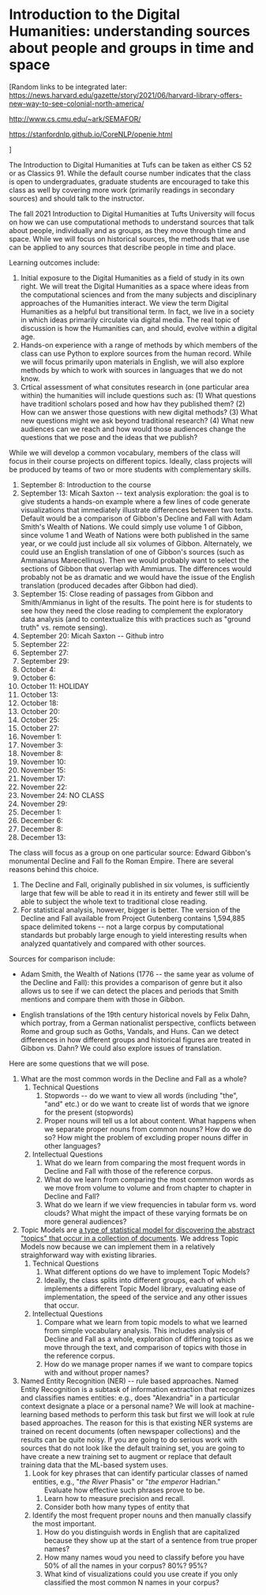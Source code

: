 # Introduction to the Digital Humanities: understanding sources about people and groups in time and space


[Random links to be integrated later: https://news.harvard.edu/gazette/story/2021/06/harvard-library-offers-new-way-to-see-colonial-north-america/

http://www.cs.cmu.edu/~ark/SEMAFOR/

https://stanfordnlp.github.io/CoreNLP/openie.html

 ]

The Introduction to Digital Humanities at Tufs can be taken as either CS 52 or as Classics 91. While the default course number indicates that the class is open to undergraduates, graduate students are encouraged to take this class as well by covering more work (primarily readings in secondary sources) and should talk to the instructor.   

The fall 2021 Introduction to Digital Humanities at Tufts University will focus on how we can use computational methods to understand sources that talk about people, individually and as groups, as they move through time and space. While we will focus on historical sources, the methods that we use can be applied to any sources that describe people in time and place. 

Learning outcomes include:

<ol>
<li>Initial exposure to the Digital Humanities as a field of study in its own right. We will treat the Digital Humanities as a space where ideas from the computational sciences and from the many subjects and disciplinary approaches of the Humanities interact. We view the term Digital Humanities as a helpful but transitional term. In fact, we live in a society in which ideas primarily circulate via digital media. The real topic of discussion is how the Humanities can, and should, evolve within a digital age.
<li>Hands-on experience with a range of methods by which members of the class can use Python to explore sources from the human record. While we will focus primarily upon materials in English, we will also explore methods by which to work with sources in languages that we do not know.
<li>Crtical assessment of what consitutes research in (one particular area within) the humanities will include questions such as: (1) What questions have traditionl scholars posed and how hav they published them? (2) How can we answer those questions with new digital methods? (3) What new questions might we ask beyond traditional research? (4) What new audiences can we reach and how would those audiences change the questions that we pose and the ideas that we publish?

</ol>

While we will develop a common vocabulary, members of the class will focus in their course projects on different topics. Ideally, class projects will be produced by teams of two or more students with complementary skills. 

<ol>
<li>September 8: Introduction to the course

<li>September 13: Micah Saxton -- text analysis exploration: the goal is to give students a hands-on example where a few lines of code generate visualizations that immediately illustrate differences between two texts. Default would be a comparison of Gibbon's Decline and Fall with Adam Smith's Wealth of Nations. We could simply use volume 1 of Gibbon, since volume 1 and Weath of Nations were both published in the same year, or we could just include all six volumes of Gibbon. Alternately, we could use an English translation of one of Gibbon's sources (such as Ammaianus Marecellinus). Then we would  probably want to select the sections of Gibbon that overlap with Ammianus. The differences would probably not be as dramatic and we would have the issue of the English translation (produced decades after Gibbon had died).

<li>September 15: Close reading of passages from Gibbon and Smith/Ammianus in light of the results. The point here is for students to see how they need the close reading to complement the exploratory data analysis (and to contextualize this with practices such as "ground truth" vs. remote sensing).

<li>September 20:  Micah Saxton -- Github intro

<li>September 22:

<li>September 27:

<li>September 29:

<li>October 4:

<li>October 6:

<li>October 11: HOLIDAY

<li>October 13:

<li>October 18:

<li>October 20:

<li>October 25:

<li>October 27:

<li>November 1:

<li>November 3:
<li>November 8:

<li>November 10:

<li>November 15:

<li>November 17:

<li>November 22:

<li>November 24: NO CLASS

<li>November 29: 

<li>December 1:

<li>December 6:

<li>December 8:

<li>December 13:
</ol>

The class will focus as a group on one particular source: Edward Gibbon's monumental Decline and Fall fo the Roman Empire. There are several reasons behind this choice.

1. The Decline and Fall, originally published in six volumes, is sufficiently large that few will be able to read it in its entirety and fewer still will be able to subject the whole text to traditional close reading. 
2. For statistical analysis, however, bigger is better.  The version of the Decline and Fall available from Project Gutenberg contains 1,594,885 space delimited tokens -- not a large corpus by computational standards but probably large enough to yield interesting results when analyzed quantatively and compared with other sources.

Sources for comparison include:

* Adam Smith, the Wealth of Nations (1776 -- the same year as volume of the Decline and Fall): this provides a comparison of genre but it also allows us to see if we can detect the places and periods that Smith mentions and compare them with those in Gibbon.

* English translations of the 19th century historical novels by Felix Dahn, which portray, from a German nationalist perspective, conflicts between Rome and group such as Goths, Vandals, and Huns. Can we detect differences in how different groups and historical figures are treated in Gibbon vs. Dahn? We could also explore issues of translation.



Here are some questions that we will pose.
<ol>
<li>What are the most common words in the Decline and Fall as a whole?  
<ol>
<li>Technical Questions
<ol>
<li>Stopwords -- do we want to view all words (including "the", "and" etc.) or do we want to create list of words that we ignore for the present (stopwords)
<li>Proper nouns will tell us a lot about content. What happens when we separate proper nouns from common nouns? How do we do so? How might the problem of excluding proper nouns differ in other languages?
</ol>
<li>Intellectual Questions
<ol>
<li>What do we learn from comparing the most frequent words in Decline and Fall with those of the reference corpus.
<li>What do we learn from comparing the most commmon words as we move from volume to volume and from chapter to chapter in Decline and Fall?
<li>What do we learn if we view frequencies in tabular form vs. word clouds? What might the impact of these varying formats be on more general audiences?
</ol>
</ol>
<li>Topic Models are <a href="https://en.wikipedia.org/wiki/Topic_model">a type of statistical model for discovering the abstract "topics" that occur in a collection of documents</a>. We address Topic Models now because we can implement them in a relatively straighforward way with existing libraries. 
<ol>
<li>Technical Questions
<ol>
<li>What different options do we have to implement Topic Models?
<li>Ideally, the class splits into different groups, each of which implements a different Topic Model library, evaluating ease of implementation, the speed of the service and any other issues that occur.
</ol>
<li>Intellectual Questions
<ol>
<li>Compare what we learn from topic models to what we learned from simple vocabulary analysis. This includes analysis of Decline and Fall as a whole, exploration of differing topics as we move through the text, and comparison of topics with those in the reference corpus.
<li>How do we manage proper names if we want to compare topics with and without proper names?
</ol>
</ol>
<li>Named Entity Recognition (NER) -- rule based approaches. Named Entity Recognition is a subtask of information extraction that recognizes and classifies names entities: e.g., does "Alexandria" in a particular context designate a place or a personal name? We will look at machine-learning based methods to perform this task but first we will look at rule based approaches. The reason for this is that existing NER systems are trained on recent documents (often newspaper collections) and the results can be quite noisy. If you are going to do serious work with sources that do not look like the default training set, you are going to have create a new training set to augment or replace that default training data that the ML-based system uses.
<ol>
<li>Look for key phrases that can identify particular classes of named entities, e.g., "<em>the River</em> Phasis" or "<em>the emperor</em> Hadrian." 
<ol>Evaluate how effective such phrases prove to be.
<li>Learn how to measure precision and recall.
<li>Consider both how many types of entity that
</ol>
<li>Identify the most frequent proper nouns and then manually classify the most important. 
<ol>
<li>How do you distinguish words in English that are capitalized because they show up at the start of a sentence from true proper names?
<li>How many names woud you need to classify before you have 50% of all the names in your corpus? 80%? 95%?
<li>What kind of visualizations could you use create if you only classified the most common N names in your corpus?
</ol>
</ol>

</ol>